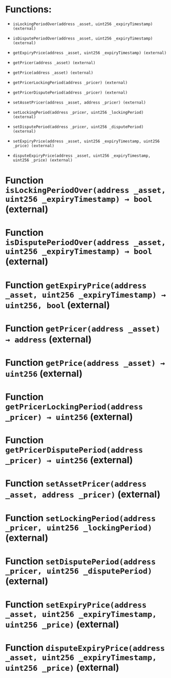 # Functions:

- `isLockingPeriodOver(address _asset, uint256 _expiryTimestamp) (external)`

- `isDisputePeriodOver(address _asset, uint256 _expiryTimestamp) (external)`

- `getExpiryPrice(address _asset, uint256 _expiryTimestamp) (external)`

- `getPricer(address _asset) (external)`

- `getPrice(address _asset) (external)`

- `getPricerLockingPeriod(address _pricer) (external)`

- `getPricerDisputePeriod(address _pricer) (external)`

- `setAssetPricer(address _asset, address _pricer) (external)`

- `setLockingPeriod(address _pricer, uint256 _lockingPeriod) (external)`

- `setDisputePeriod(address _pricer, uint256 _disputePeriod) (external)`

- `setExpiryPrice(address _asset, uint256 _expiryTimestamp, uint256 _price) (external)`

- `disputeExpiryPrice(address _asset, uint256 _expiryTimestamp, uint256 _price) (external)`

# Function `isLockingPeriodOver(address _asset, uint256 _expiryTimestamp) → bool` (external)

# Function `isDisputePeriodOver(address _asset, uint256 _expiryTimestamp) → bool` (external)

# Function `getExpiryPrice(address _asset, uint256 _expiryTimestamp) → uint256, bool` (external)

# Function `getPricer(address _asset) → address` (external)

# Function `getPrice(address _asset) → uint256` (external)

# Function `getPricerLockingPeriod(address _pricer) → uint256` (external)

# Function `getPricerDisputePeriod(address _pricer) → uint256` (external)

# Function `setAssetPricer(address _asset, address _pricer)` (external)

# Function `setLockingPeriod(address _pricer, uint256 _lockingPeriod)` (external)

# Function `setDisputePeriod(address _pricer, uint256 _disputePeriod)` (external)

# Function `setExpiryPrice(address _asset, uint256 _expiryTimestamp, uint256 _price)` (external)

# Function `disputeExpiryPrice(address _asset, uint256 _expiryTimestamp, uint256 _price)` (external)
